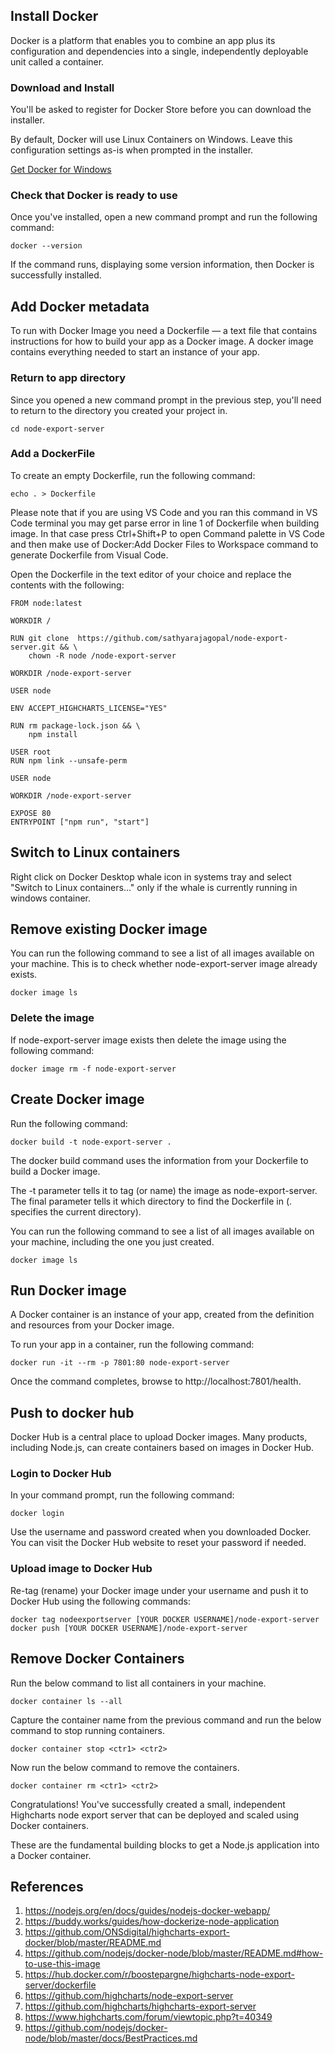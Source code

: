 ## Install Docker

Docker is a platform that enables you to combine an app plus its configuration and dependencies into a single, independently deployable unit called a container.

### Download and Install

You'll be asked to register for Docker Store before you can download the installer.

By default, Docker will use Linux Containers on Windows. Leave this configuration settings as-is when prompted in the installer.

[Get Docker for Windows](https://hub.docker.com/editions/community/docker-ce-desktop-windows)

### Check that Docker is ready to use

Once you've installed, open a new command prompt and run the following command:

    docker --version

If the command runs, displaying some version information, then Docker is successfully installed.

## Add Docker metadata

To run with Docker Image you need a Dockerfile — a text file that contains instructions for how to build your app as a Docker image. A docker image contains everything needed to start an instance of your app.

### Return to app directory

Since you opened a new command prompt in the previous step, you'll need to return to the directory you created your project in.

    cd node-export-server

### Add a DockerFile

To create an empty Dockerfile, run the following command:

    echo . > Dockerfile

Please note that if you are using VS Code and you ran this command in VS Code terminal you may get parse error in line 1 of Dockerfile when building image. In that case press Ctrl+Shift+P to open Command palette in VS Code and then make use of Docker:Add Docker Files to Workspace command to generate Dockerfile from Visual Code.

Open the Dockerfile in the text editor of your choice and replace the contents with the following:

    FROM node:latest

    WORKDIR /

    RUN git clone  https://github.com/sathyarajagopal/node-export-server.git && \
        chown -R node /node-export-server

    WORKDIR /node-export-server

    USER node 

    ENV ACCEPT_HIGHCHARTS_LICENSE="YES"

    RUN rm package-lock.json && \
        npm install

    USER root	 
    RUN npm link --unsafe-perm

    USER node

    WORKDIR /node-export-server

    EXPOSE 80
    ENTRYPOINT ["npm run", "start"]

## Switch to Linux containers

Right click on Docker Desktop whale icon in systems tray and select "Switch to Linux containers..." only if the whale is currently running in windows container.

## Remove existing Docker image

You can run the following command to see a list of all images available on your machine. This is to check whether node-export-server image already exists.

    docker image ls

### Delete the image

If node-export-server image exists then delete the image using the following command:

    docker image rm -f node-export-server

## Create Docker image

Run the following command:

    docker build -t node-export-server .

The docker build command uses the information from your Dockerfile to build a Docker image.

The -t parameter tells it to tag (or name) the image as node-export-server.
The final parameter tells it which directory to find the Dockerfile in (. specifies the current directory).

You can run the following command to see a list of all images available on your machine, including the one you just created.

    docker image ls

## Run Docker image

A Docker container is an instance of your app, created from the definition and resources from your Docker image.

To run your app in a container, run the following command:

    docker run -it --rm -p 7801:80 node-export-server

Once the command completes, browse to http://localhost:7801/health.

## Push to docker hub

Docker Hub is a central place to upload Docker images. Many products, including Node.js, can create containers based on images in Docker Hub.

### Login to Docker Hub

In your command prompt, run the following command:

    docker login

Use the username and password created when you downloaded Docker. You can visit the Docker Hub website to reset your password if needed.

### Upload image to Docker Hub

Re-tag (rename) your Docker image under your username and push it to Docker Hub using the following commands:

    docker tag nodeexportserver [YOUR DOCKER USERNAME]/node-export-server
    docker push [YOUR DOCKER USERNAME]/node-export-server

## Remove Docker Containers

Run the below command to list all containers in your machine.

    docker container ls --all

Capture the container name from the previous command and run the below command to stop running containers.

    docker container stop <ctr1> <ctr2>

Now run the below command to remove the containers.

    docker container rm <ctr1> <ctr2>

Congratulations! You've successfully created a small, independent Highcharts node export server that can be deployed and scaled using Docker containers.

These are the fundamental building blocks to get a Node.js application into a Docker container.

## References

1. https://nodejs.org/en/docs/guides/nodejs-docker-webapp/
2. https://buddy.works/guides/how-dockerize-node-application
3. https://github.com/ONSdigital/highcharts-export-docker/blob/master/README.md
4. https://github.com/nodejs/docker-node/blob/master/README.md#how-to-use-this-image
5. https://hub.docker.com/r/boostepargne/highcharts-node-export-server/dockerfile
6. https://github.com/highcharts/node-export-server
7. https://github.com/highcharts/highcharts-export-server
8. https://www.highcharts.com/forum/viewtopic.php?t=40349
9. https://github.com/nodejs/docker-node/blob/master/docs/BestPractices.md